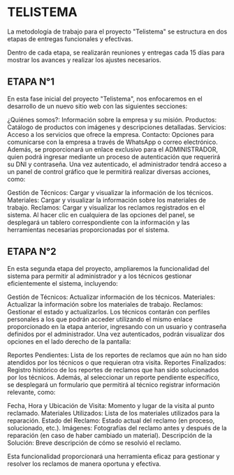 # TELISTEMA
La metodología de trabajo para el proyecto "Telistema" se estructura en dos etapas de entregas funcionales y efectivas.

Dentro de cada etapa, se realizarán reuniones y entregas cada 15 días para mostrar los avances y realizar los ajustes necesarios.

## ETAPA N°1
En esta fase inicial del proyecto "Telistema", nos enfocaremos en el desarrollo de un nuevo sitio web con las siguientes secciones:

¿Quiénes somos?: Información sobre la empresa y su misión.
Productos: Catálogo de productos con imágenes y descripciones detalladas.
Servicios: Acceso a los servicios que ofrece la empresa.
Contacto: Opciones para comunicarse con la empresa a través de WhatsApp o correo electrónico.
Además, se proporcionará un enlace exclusivo para el ADMINISTRADOR, quien podrá ingresar mediante un proceso de autenticación que requerirá su DNI y contraseña. Una vez autenticado, el administrador tendrá acceso a un panel de control gráfico que le permitirá realizar diversas acciones, como:

Gestión de Técnicos: Cargar y visualizar la información de los técnicos.
Materiales: Cargar y visualizar la información sobre los materiales de trabajo.
Reclamos: Cargar y visualizar los reclamos registrados en el sistema.
Al hacer clic en cualquiera de las opciones del panel, se desplegará un tablero correspondiente con la información y las herramientas necesarias proporcionadas por el sistema.

## ETAPA N°2
En esta segunda etapa del proyecto, ampliaremos la funcionalidad del sistema para permitir al administrador y a los técnicos gestionar eficientemente el sistema, incluyendo:

Gestión de Técnicos: Actualizar información de los técnicos.
Materiales: Actualizar la información sobre los materiales de trabajo.
Reclamos: Gestionar el estado y actualizarlos.
Los técnicos contarán con perfiles personales a los que podrán acceder utilizando el mismo enlace proporcionado en la etapa anterior, ingresando con un usuario y contraseña definidos por el administrador. Una vez autenticados, podrán visualizar dos opciones en el lado derecho de la pantalla:

Reportes Pendientes: Lista de los reportes de reclamos que aún no han sido atendidos por los técnicos o que requieran otra visita.
Reportes Finalizados: Registro histórico de los reportes de reclamos que han sido solucionados por los técnicos.
Además, al seleccionar un reporte pendiente específico, se desplegará un formulario que permitirá al técnico registrar información relevante, como:

Fecha, Hora y Ubicación de Visita: Momento y lugar de la visita al punto reclamado.
Materiales Utilizados: Lista de los materiales utilizados para la reparación.
Estado del Reclamo: Estado actual del reclamo (en proceso, solucionado, etc.).
Imágenes: Fotografías del reclamo antes y después de la reparación (en caso de haber cambiado un material).
Descripción de la Solución: Breve descripción de cómo se resolvió el reclamo.

Esta funcionalidad proporcionará una herramienta eficaz para gestionar y resolver los reclamos de manera oportuna y efectiva.